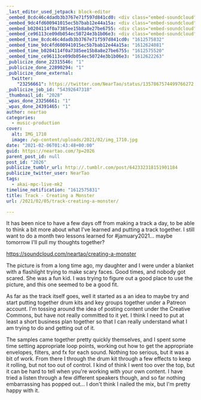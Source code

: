 ```yaml
---
_last_editor_used_jetpack: block-editor
_oembed_8cdc46c4dadb3b3767e71f597d841cd0: <div class="embed-soundcloud"><iframe title="Creating A Monster by NearTao" width="584" height="400" scrolling="no" frameborder="no" src="https://w.soundcloud.com/player/?visual=true&url=https%3A%2F%2Fapi.soundcloud.com%2Ftracks%2F980050900&show_artwork=true&maxwidth=584&maxheight=876&dnt=1"></iframe></div>
_oembed_9dc4fd600941015ec5b7bab12e44a15a: <div class="embed-soundcloud"><iframe title="Creating A Monster by NearTao" width="500" height="400" scrolling="no" frameborder="no" src="https://w.soundcloud.com/player/?visual=true&url=https%3A%2F%2Fapi.soundcloud.com%2Ftracks%2F980050900&show_artwork=true&maxwidth=500&maxheight=750&dnt=1"></iframe></div>
_oembed_b0204114f0a7385ee15b8a8e27be6755: <div class="embed-soundcloud"><iframe title="Creating A Monster by NearTao" width="750" height="400" scrolling="no" frameborder="no" src="https://w.soundcloud.com/player/?visual=true&url=https%3A%2F%2Fapi.soundcloud.com%2Ftracks%2F980050900&show_artwork=true&maxwidth=750&maxheight=1000&dnt=1"></iframe></div>
_oembed_ce96113ce09db054ec50724e3b1b06e3: <div class="embed-soundcloud"><iframe title="Right In The Kisser by NearTao" width="500" height="400" scrolling="no" frameborder="no" src="https://w.soundcloud.com/player/?visual=true&url=https%3A%2F%2Fapi.soundcloud.com%2Ftracks%2F980302099&show_artwork=true&maxwidth=500&maxheight=750&dnt=1"></iframe></div>
_oembed_time_8cdc46c4dadb3b3767e71f597d841cd0: "1612575832"
_oembed_time_9dc4fd600941015ec5b7bab12e44a15a: "1612624081"
_oembed_time_b0204114f0a7385ee15b8a8e27be6755: "1612575520"
_oembed_time_ce96113ce09db054ec50724e3b1b06e3: "1612622263"
_publicize_done_22315546: "1"
_publicize_done_22890294: "1"
_publicize_done_external:
  twitter:
    "23256661": https://twitter.com/NearTao/status/1357867574499766272
_publicize_job_id: "54392647318"
_thumbnail_id: "2028"
_wpas_done_23256661: "1"
_wpas_done_24391465: "1"
author: neartao
categories:
  - music-production
cover:
  alt: IMG_1710
  image: /wp-content/uploads/2021/02/img_1710.jpg
date: "2021-02-06T01:43:48+00:00"
guid: https://neartao.com/?p=2026
parent_post_id: null
post_id: "2026"
publicize_tumblr_url: http://.tumblr.com/post/642332318151901184
publicize_twitter_user: NearTao
tags:
  - akai-mpc-live-mk2
timeline_notification: "1612575831"
title: Track - Creating a Monster
url: /2021/02/05/track-creating-a-monster/

---
```

It has been nice to have a few days off from making a track a day, to be able to think a bit more about what I've learned and putting a track together. I still want to do a month two lessons learned for #jamuary2021... maybe tomorrow I'll pull my thoughts together?

https://soundcloud.com/neartao/creating-a-monster

The picture is from a long time ago, my daughter and I were under a blanket with a flashlight trying to make scary faces. Good times, and nobody got scared. She was a fun kid. I was trying to figure out a good place to use the picture, and this one seemed to be a good fit.

As far as the track itself goes, well it started as a an idea to maybe try and start putting together drum kits and key groups together under a Patreon account. I'm tossing around the idea of posting content under the Creative Commons, but have not really committed to it yet. I think I need to put at least a short business plan together so that I can really understand what I am trying to do and getting out of it.

The samples came together pretty quickly themselves, and I spent some time setting appropriate loop points, working out how to get the appropriate envelopes, filters, and fx for each sound. Nothing too serious, but it was a bit of work. From there I through the drum kit through a few effects to keep it rolling, but not too out of control. I kind of think I went too over the top, but it can be hard to tell when you're working with your own content. I have tried a listen through a few different speakers though, and so far nothing embarrassing has popped out... I don't think I nailed the mix, but I'm pretty happy with it.
